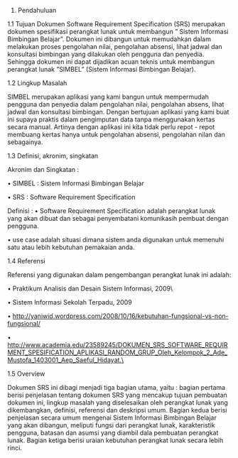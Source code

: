 1.	Pendahuluan

1.1	Tujuan
Dokumen Software Requirement Specification (SRS) merupakan dokumen spesifikasi perangkat lunak untuk membangun ” Sistem Informasi Bimbingan Belajar”. Dokumen ini dibangun untuk memudahkan dalam melakukan proses pengolahan nilai, pengolahan absensi, lihat jadwal dan konsultasi bimbingan yang dilakukan oleh pengguna dan penyedia. Sehingga dokumen ini dapat dijadikan acuan teknis untuk membangun perangkat lunak ”SIMBEL” (Sistem Informasi Bimbingan Belajar).

1.2	Lingkup Masalah

SIMBEL merupakan aplikasi yang kami bangun untuk mempermudah pengguna dan penyedia dalam pengolahan nilai, pengolahan absens, lihat jadwal dan konsultasi bimbingan. Dengan bertujuan aplikasi yang kami buat ini supaya praktis dalam pengimputan data tanpa menggunakan kertas secara manual. Artinya dengan aplikasi ini kita tidak perlu repot - repot membuang kertas hanya untuk pengolahan absensi, pengolahan nilan dan sebagainya.

1.3	Definisi, akronim, singkatan

Akronim dan Singkatan :

•	SIMBEL 	: Sistem Informasi Bimbingan Belajar

•	SRS 	: Software Requirement Specification

Definisi :
•	Software Requirement Specification adalah perangkat lunak yang akan dibuat dan sebagai penyembatani komunikasih pembuat dengan pengguna.

•	use case adalah situasi dimana sistem anda digunakan untuk memenuhi satu atau lebih kebutuhan pemakaian anda.

1.4	Referensi

Referensi yang digunakan dalam pengembangan perangkat lunak ini adalah:

•	Praktikum Analisis dan Desain Sistem Informasi, 2009\

•	Sistem Informasi Sekolah Terpadu, 2009

•	http://yaniwid.wordpress.com/2008/10/16/kebutuhan-fungsional-vs-non-fungsional/

•	http://www.academia.edu/23589245/DOKUMEN_SRS_SOFTWARE_REQUIRMENT_SPESIFICATION_APLIKASI_RANDOM_GRUP_Oleh_Kelompok_2_Ade_Mustofa_1403001_Aep_Saeful_Hidayat.\

1.5	Overview

Dokumen SRS ini dibagi menjadi tiga bagian utama, yaitu :
bagian pertama berisi penjelasan tentang dokumen SRS yang mencakup tujuan pembuatan dokumen ini, lingkup masalah yang diselesaikan oleh perangkat lunak yang dikembangkan, definisi, referensi dan deskripsi umum. Bagian kedua berisi penjelasan secara umum mengenai Sistem Informasi Bimbingan Belajar yang akan dibangun, meliputi fungsi dari perangkat lunak, karakteristik pengguna, batasan dan asumsi yang diambil dala pembuatan perangkat lunak. Bagian ketiga berisi uraian kebutuhan perangkat lunak secara lebih rinci.

